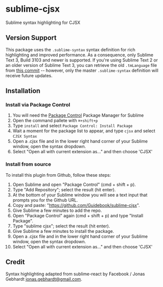 # sublime-cjsx

Sublime syntax highlighting for CJSX

## Version Support

This package uses the `.sublime-syntax` syntax definition for rich highlighting and improved performance. As a consequence, only Sublime Text 3, Build 3103 and newer is supported. If you're using Sublime Text 2 or an older version of Sublime Text 3, you can retrieve the old `.tmLanguage` file from [this commit](https://github.com/Guidebook/sublime-cjsx/tree/b23f7cd2fbad387f904a8ead2cb3a79f983c9897) -- however, only the master `.sublime-syntax` definition will receive future updates.

## Installation

### Install via Package Control

1. You will need the [Package Control](https://packagecontrol.io/installation) Package Manager for Sublime
1. Open the command pallete with `⌘+shift+p`
1. Type `install` and select `Package Control: Install Package`
1. Wait a moment for the package list to appear, and type `cjsx` and select `CJSX Syntax`
1. Open a .cjsx file and in the lower right hand corner of your Sublime window, open the syntax dropdown.
1. Select "Open all with current extension as..." and then choose 'CJSX'

### Install from source

To install this plugin from Github, follow these steps:

1. Open Sublime and open "Package Control" (cmd + shift + p).
1. Type "Add Repository"; select the result (hit enter).
1. At the bottom of your Sublime window you will see a text input that prompts you for the Github URL.
1. Copy and paste: "https://github.com/Guidebook/sublime-cjsx".
1. Give Sublime a few minutes to add the repo.
1. Open "Package Control" again (cmd + shift + p) and type "Install Package".
1. Type "sublime cjsx"; select the result (hit enter).
1. Give Sublime a few minutes to install the package.
1. Open a .cjsx file and in the lower right hand corner of your Sublime window, open the syntax dropdown.
1. Select "Open all with current extension as..." and then choose 'CJSX'

## Credit

Syntax highlighting adapted from sublime-react by Facebook / Jonas Gebhardt <jonas.gebhardt@gmail.com>.

